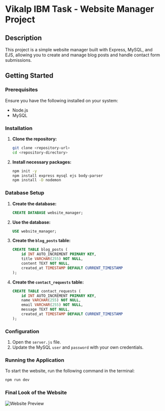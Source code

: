 # Vikalp IBM Task - Website Manager Project

## Description
This project is a simple website manager built with Express, MySQL, and EJS, allowing you to create and manage blog posts and handle contact form submissions.

## Getting Started

### Prerequisites
Ensure you have the following installed on your system:
- Node.js
- MySQL

### Installation

1. **Clone the repository:**
   ```bash
   git clone <repository-url>
   cd <repository-directory>
   ```

2. **Install necessary packages:**
   ```bash
   npm init -y
   npm install express mysql ejs body-parser
   npm install -D nodemon
   ```

### Database Setup

1. **Create the database:**
   ```sql
   CREATE DATABASE website_manager;
   ```

2. **Use the database:**
   ```sql
   USE website_manager;
   ```

3. **Create the `blog_posts` table:**
   ```sql
   CREATE TABLE blog_posts (
       id INT AUTO_INCREMENT PRIMARY KEY,
       title VARCHAR(255) NOT NULL,
       content TEXT NOT NULL,
       created_at TIMESTAMP DEFAULT CURRENT_TIMESTAMP
   );
   ```

4. **Create the `contact_requests` table:**
   ```sql
   CREATE TABLE contact_requests (
       id INT AUTO_INCREMENT PRIMARY KEY,
       name VARCHAR(255) NOT NULL,
       email VARCHAR(255) NOT NULL,
       message TEXT NOT NULL,
       created_at TIMESTAMP DEFAULT CURRENT_TIMESTAMP
   );
   ```

### Configuration

1. Open the `server.js` file.
2. Update the MySQL `user` and `password` with your own credentials.

### Running the Application

To start the website, run the following command in the terminal:
```bash
npm run dev
```

### Final Look of the Website

![Website Preview](https://letsenhance.io/static/8f5e523ee6b2479e26ecc91b9c25261e/6e61b/MainAfter.avif)

